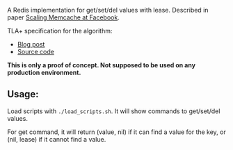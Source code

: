 
A Redis implementation for get/set/del values with lease. Described in paper [Scaling Memcache at Facebook](https://pdos.csail.mit.edu/6.824/papers/memcache-fb.pdf).

TLA+ specification for the algorithm:

* [Blog post](https://www.binwang.me/2020-11-02-Use-TLA+-to-Verify-Cache-Consistency.html)
* [Source code](https://github.com/wb14123/tla-cache)

**This is only a proof of concept. Not supposed to be used on any production environment.**

## Usage:

Load scripts with `./load_scripts.sh`. It will show commands to get/set/del values.

For get command, it will return (value, nil) if it can find a value for the key, or (nil, lease) if it cannot find a value.
